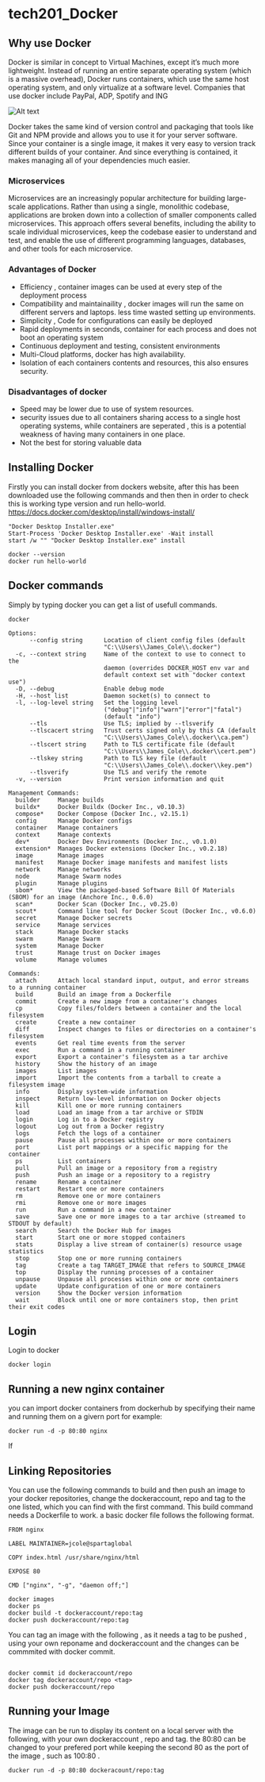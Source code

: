 # tech201_Docker

## Why use Docker

Docker is similar in concept to Virtual Machines, except it’s much more lightweight. Instead of running an entire separate operating system (which is a massive overhead), Docker runs containers, which use the same host operating system, and only virtualize at a software level. Companies that use docker include PayPal, ADP, Spotify and ING

![Alt text](Capture.PNG)

Docker takes the same kind of version control and packaging that tools like Git and NPM provide and allows you to use it for your server software. Since your container is a single image, it makes it very easy to version track different builds of your container. And since everything is contained, it makes managing all of your dependencies much easier.

### Microservices

Microservices are an increasingly popular architecture for building large-scale applications. Rather than using a single, monolithic codebase, applications are broken down into a collection of smaller components called microservices. This approach offers several benefits, including the ability to scale individual microservices, keep the codebase easier to understand and test, and enable the use of different programming languages, databases, and other tools for each microservice.

### Advantages of Docker
- Efficiency , container images can be used at every step of the deployment process
- Compatibility and maintainaility , docker images will run the same on different servers and laptops. less time wasted setting up environments.
- Simplicity , Code for configurations can easily be deployed
- Rapid deployments in seconds, container for each process and does not boot an operating system
- Continuous deployment and testing, consistent environments
- Multi-Cloud platforms, docker has high availability.
- Isolation of each containers contents and resources, this also ensures security.

### Disadvantages of docker

- Speed may be lower due to use of system resources.
- security issues due to all containers sharing access to a single host operating systems, while containers are seperated , this is a potential weakness of having many containers in one place.
- Not the best for storing valuable data



## Installing Docker

Firstly you can install docker from dockers website, after this has been downloaded use the following commands and then then in order to check this is working type version and run hello-world.
https://docs.docker.com/desktop/install/windows-install/
```
"Docker Desktop Installer.exe"
Start-Process 'Docker Desktop Installer.exe' -Wait install
start /w "" "Docker Desktop Installer.exe" install

docker --version
docker run hello-world
```

## Docker commands

Simply by typing docker you can get a list of usefull commands.

```
docker
```


```
Options:
      --config string      Location of client config files (default
                           "C:\\Users\\James_Cole\\.docker")
  -c, --context string     Name of the context to use to connect to the
                           daemon (overrides DOCKER_HOST env var and
                           default context set with "docker context use")
  -D, --debug              Enable debug mode
  -H, --host list          Daemon socket(s) to connect to
  -l, --log-level string   Set the logging level
                           ("debug"|"info"|"warn"|"error"|"fatal")
                           (default "info")
      --tls                Use TLS; implied by --tlsverify
      --tlscacert string   Trust certs signed only by this CA (default
                           "C:\\Users\\James_Cole\\.docker\\ca.pem")
      --tlscert string     Path to TLS certificate file (default
                           "C:\\Users\\James_Cole\\.docker\\cert.pem")
      --tlskey string      Path to TLS key file (default
                           "C:\\Users\\James_Cole\\.docker\\key.pem")
      --tlsverify          Use TLS and verify the remote
  -v, --version            Print version information and quit

Management Commands:
  builder     Manage builds
  buildx*     Docker Buildx (Docker Inc., v0.10.3)
  compose*    Docker Compose (Docker Inc., v2.15.1)
  config      Manage Docker configs
  container   Manage containers
  context     Manage contexts
  dev*        Docker Dev Environments (Docker Inc., v0.1.0)
  extension*  Manages Docker extensions (Docker Inc., v0.2.18)
  image       Manage images
  manifest    Manage Docker image manifests and manifest lists
  network     Manage networks
  node        Manage Swarm nodes
  plugin      Manage plugins
  sbom*       View the packaged-based Software Bill Of Materials (SBOM) for an image (Anchore Inc., 0.6.0)
  scan*       Docker Scan (Docker Inc., v0.25.0)
  scout*      Command line tool for Docker Scout (Docker Inc., v0.6.0)
  secret      Manage Docker secrets
  service     Manage services
  stack       Manage Docker stacks
  swarm       Manage Swarm
  system      Manage Docker
  trust       Manage trust on Docker images
  volume      Manage volumes

Commands:
  attach      Attach local standard input, output, and error streams to a running container
  build       Build an image from a Dockerfile
  commit      Create a new image from a container's changes
  cp          Copy files/folders between a container and the local filesystem
  create      Create a new container
  diff        Inspect changes to files or directories on a container's filesystem
  events      Get real time events from the server
  exec        Run a command in a running container
  export      Export a container's filesystem as a tar archive
  history     Show the history of an image
  images      List images
  import      Import the contents from a tarball to create a filesystem image
  info        Display system-wide information
  inspect     Return low-level information on Docker objects
  kill        Kill one or more running containers
  load        Load an image from a tar archive or STDIN
  login       Log in to a Docker registry
  logout      Log out from a Docker registry
  logs        Fetch the logs of a container
  pause       Pause all processes within one or more containers
  port        List port mappings or a specific mapping for the container
  ps          List containers
  pull        Pull an image or a repository from a registry
  push        Push an image or a repository to a registry
  rename      Rename a container
  restart     Restart one or more containers
  rm          Remove one or more containers
  rmi         Remove one or more images
  run         Run a command in a new container
  save        Save one or more images to a tar archive (streamed to STDOUT by default)
  search      Search the Docker Hub for images
  start       Start one or more stopped containers
  stats       Display a live stream of container(s) resource usage statistics
  stop        Stop one or more running containers
  tag         Create a tag TARGET_IMAGE that refers to SOURCE_IMAGE
  top         Display the running processes of a container
  unpause     Unpause all processes within one or more containers
  update      Update configuration of one or more containers
  version     Show the Docker version information
  wait        Block until one or more containers stop, then print their exit codes
```

## Login

Login to docker 

```
docker login
```
## Running a new nginx container

you can import docker containers from dockerhub by specifying their name and running them on a givern port for example:

```
docker run -d -p 80:80 nginx
```
If 
## Linking Repositories

You can use the following commands to build and then push an image to your docker repositories, change the dockeraccount, repo and tag to the one listed, which you can find with the first command. This build command needs a Dockerfile to work.
a basic docker file follows the following format.



```
FROM nginx

LABEL MAINTAINER=jcole@spartaglobal

COPY index.html /usr/share/nginx/html

EXPOSE 80

CMD ["nginx", "-g", "daemon off;"]
```

```
docker images
docker ps
docker build -t dockeraccount/repo:tag
docker push dockeraccount/repo:tag

```

You can tag an image with the following , as it needs a tag to be pushed , using your own reponame and dockeraccount and the changes can be commmited with docker commit.

```

docker commit id dockeraccount/repo 
docker tag dockeraccount/repo <tag>
docker push dockeraccount/repo
```

## Running your Image

The image can be run to display its content on a local server with the following, with your own dockeraccount , repo and tag. the 80:80 can be changed to your prefered port while keeping the second 80 as the port of the image , such as 100:80 .

```
ducker run -d -p 80:80 dockeracount/repo:tag